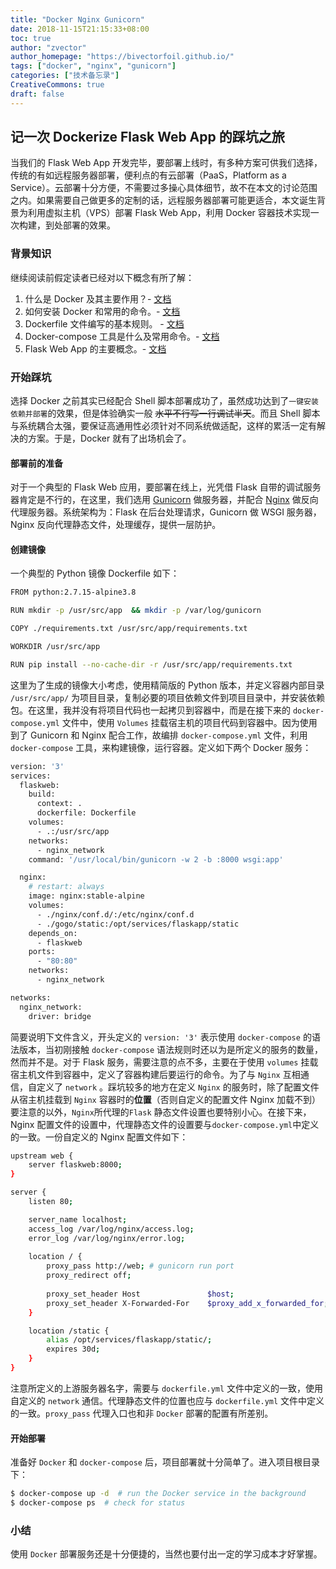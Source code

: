 ```yaml
---
title: "Docker Nginx Gunicorn"
date: 2018-11-15T21:15:33+08:00
toc: true
author: "zvector"
author_homepage: "https://bivectorfoil.github.io/"
tags: ["docker", "nginx", "gunicorn"]
categories: ["技术备忘录"]
CreativeCommons: true
draft: false
---
```


## 记一次 Dockerize Flask Web App 的踩坑之旅

当我们的 Flask Web App 开发完毕，要部署上线时，有多种方案可供我们选择，传统的有如远程服务器部署，便利点的有云部署（PaaS，Platform as a Service）。云部署十分方便，不需要过多操心具体细节，故不在本文的讨论范围之内。如果需要自己做更多的定制的话，远程服务器部署可能更适合，本文诞生背景为利用虚拟主机（VPS）部署 Flask Web App，利用 Docker 容器技术实现一次构建，到处部署的效果。

### 背景知识

继续阅读前假定读者已经对以下概念有所了解：

1. 什么是 Docker 及其主要作用？- [文档](https://docs.docker.com/)
2. 如何安装 Docker 和常用的命令。- [文档](https://docs.docker.com/install/linux/docker-ce/debian/#install-docker-ce)
3. Dockerfile 文件编写的基本规则。 - [文档](https://docs.docker.com/engine/reference/builder/#usage)
4. Docker-compose 工具是什么及常用命令。- [文档](https://docs.docker.com/compose/)
5. Flask Web App 的主要概念。- [文档](http://flask.pocoo.org/)

### 开始踩坑

选择 Docker 之前其实已经配合 Shell 脚本部署成功了，虽然成功达到了`一键安装依赖并部署`的效果，但是体验确实一般 ~~水平不行写一行调试半天~~。而且 Shell 脚本与系统耦合太强，要保证高通用性必须针对不同系统做适配，这样的累活一定有解决的方案。于是，Docker 就有了出场机会了。

#### 部署前的准备

对于一个典型的 Flask Web 应用，要部署在线上，光凭借 Flask 自带的调试服务器肯定是不行的，在这里，我们选用 [Gunicorn](http://docs.gunicorn.org/en/latest/index.html) 做服务器，并配合 [Nginx](http://nginx.org/en/docs/) 做反向代理服务器。系统架构为：Flask 在后台处理请求，Gunicorn 做 WSGI 服务器，Nginx 反向代理静态文件，处理缓存，提供一层防护。

#### 创建镜像

一个典型的 Python 镜像 Dockerfile 如下：

```bash
FROM python:2.7.15-alpine3.8

RUN mkdir -p /usr/src/app  && mkdir -p /var/log/gunicorn

COPY ./requirements.txt /usr/src/app/requirements.txt

WORKDIR /usr/src/app

RUN pip install --no-cache-dir -r /usr/src/app/requirements.txt
```

这里为了生成的镜像大小考虑，使用精简版的 Python 版本，并定义容器内部目录 `/usr/src/app/` 为项目目录，复制必要的项目依赖文件到项目目录中，并安装依赖包。在这里，我并没有将项目代码也一起拷贝到容器中，而是在接下来的 `docker-compose.yml` 文件中，使用 `Volumes` 挂载宿主机的项目代码到容器中。因为使用到了 Gunicorn 和 Nginx 配合工作，故编排 `docker-compose.yml` 文件，利用 `docker-compose` 工具，来构建镜像，运行容器。定义如下两个 Docker 服务：

```bash
version: '3'
services:
  flaskweb:
    build:
      context: .
      dockerfile: Dockerfile
    volumes:
      - .:/usr/src/app
    networks:
      - nginx_network
    command: '/usr/local/bin/gunicorn -w 2 -b :8000 wsgi:app'

  nginx:
    # restart: always
    image: nginx:stable-alpine
    volumes:
      - ./nginx/conf.d/:/etc/nginx/conf.d
      - ./gogo/static:/opt/services/flaskapp/static
    depends_on:
      - flaskweb
    ports:
      - "80:80"
    networks:
      - nginx_network

networks:
  nginx_network:
    driver: bridge
```

简要说明下文件含义，开头定义的 `version: '3'` 表示使用 `docker-compose` 的语法版本，当初刚接触 `docker-compose` 语法规则时还以为是所定义的服务的数量，然而并不是。对于 Flask 服务，需要注意的点不多，主要在于使用 `volumes` 挂载宿主机文件到容器中，定义了容器构建后要运行的命令。为了与 `Nginx` 互相通信，自定义了 `network` 。踩坑较多的地方在定义 `Nginx` 的服务时，除了配置文件从宿主机挂载到 `Nginx` 容器时的**位置**（否则自定义的配置文件 Nginx 加载不到）要注意的以外，`Nginx`所代理的`Flask` 静态文件设置也要特别小心。在接下来，Nginx 配置文件的设置中，代理静态文件的设置要与`docker-compose.yml`中定义的一致。一份自定义的 Nginx 配置文件如下：

```bash
upstream web {
    server flaskweb:8000;
}

server {
    listen 80;

    server_name localhost;
    access_log /var/log/nginx/access.log;
    error_log /var/log/nginx/error.log;
    
    location / {
        proxy_pass http://web; # gunicorn run port
        proxy_redirect off;
        
        proxy_set_header Host               $host;
        proxy_set_header X-Forwarded-For    $proxy_add_x_forwarded_for;
    }

    location /static {
        alias /opt/services/flaskapp/static/;
        expires 30d;
    }
}
```

注意所定义的上游服务器名字，需要与 `dockerfile.yml` 文件中定义的一致，使用自定义的 `network` 通信。代理静态文件的位置也应与 `dockerfile.yml` 文件中定义的一致。`proxy_pass` 代理入口也和非 `Docker` 部署的配置有所差别。

#### 开始部署

准备好 `Docker` 和 `docker-compose` 后，项目部署就十分简单了。进入项目根目录下：

```bash
$ docker-compose up -d  # run the Docker service in the background
$ docker-compose ps  # check for status
```

### 小结

使用 `Docker` 部署服务还是十分便捷的，当然也要付出一定的学习成本才好掌握。
